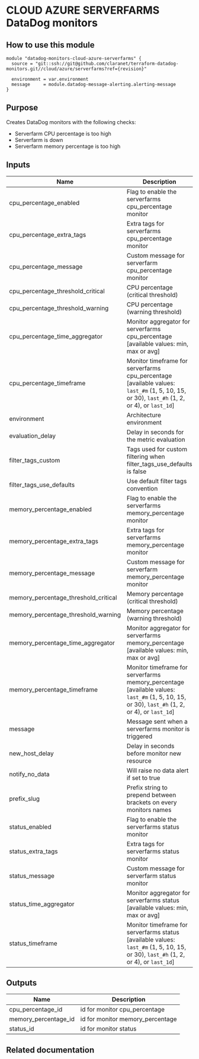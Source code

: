 # CLOUD AZURE SERVERFARMS DataDog monitors

## How to use this module

```
module "datadog-monitors-cloud-azure-serverfarms" {
  source = "git::ssh://git@github.com/claranet/terraform-datadog-monitors.git//cloud/azure/serverfarms?ref={revision}"

  environment = var.environment
  message     = module.datadog-message-alerting.alerting-message
}

```

## Purpose

Creates DataDog monitors with the following checks:

- Serverfarm CPU percentage is too high
- Serverfarm is down
- Serverfarm memory percentage is too high

## Inputs

| Name | Description | Type | Default | Required |
|------|-------------|:----:|:-----:|:-----:|
| cpu\_percentage\_enabled | Flag to enable the serverfarms cpu_percentage monitor | string | `"true"` | no |
| cpu\_percentage\_extra\_tags | Extra tags for serverfarms cpu_percentage monitor | list(string) | `[]` | no |
| cpu\_percentage\_message | Custom message for serverfarm cpu_percentage monitor | string | `""` | no |
| cpu\_percentage\_threshold\_critical | CPU percentage (critical threshold) | string | `"95"` | no |
| cpu\_percentage\_threshold\_warning | CPU percentage (warning threshold) | string | `"90"` | no |
| cpu\_percentage\_time\_aggregator | Monitor aggregator for serverfarms cpu_percentage [available values: min, max or avg] | string | `"min"` | no |
| cpu\_percentage\_timeframe | Monitor timeframe for serverfarms cpu_percentage [available values: `last_#m` (1, 5, 10, 15, or 30), `last_#h` (1, 2, or 4), or `last_1d`] | string | `"last_10m"` | no |
| environment | Architecture environment | string | n/a | yes |
| evaluation\_delay | Delay in seconds for the metric evaluation | string | `"900"` | no |
| filter\_tags\_custom | Tags used for custom filtering when filter_tags_use_defaults is false | string | `"*"` | no |
| filter\_tags\_use\_defaults | Use default filter tags convention | string | `"true"` | no |
| memory\_percentage\_enabled | Flag to enable the serverfarms memory_percentage monitor | string | `"true"` | no |
| memory\_percentage\_extra\_tags | Extra tags for serverfarms memory_percentage monitor | list(string) | `[]` | no |
| memory\_percentage\_message | Custom message for serverfarm memory_percentage monitor | string | `""` | no |
| memory\_percentage\_threshold\_critical | Memory percentage (critical threshold) | string | `"95"` | no |
| memory\_percentage\_threshold\_warning | Memory percentage (warning threshold) | string | `"90"` | no |
| memory\_percentage\_time\_aggregator | Monitor aggregator for serverfarms memory_percentage [available values: min, max or avg] | string | `"min"` | no |
| memory\_percentage\_timeframe | Monitor timeframe for serverfarms memory_percentage [available values: `last_#m` (1, 5, 10, 15, or 30), `last_#h` (1, 2, or 4), or `last_1d`] | string | `"last_5m"` | no |
| message | Message sent when a serverfarms monitor is triggered | string | n/a | yes |
| new\_host\_delay | Delay in seconds before monitor new resource | string | `"300"` | no |
| notify\_no\_data | Will raise no data alert if set to true | string | `"true"` | no |
| prefix\_slug | Prefix string to prepend between brackets on every monitors names | string | `""` | no |
| status\_enabled | Flag to enable the serverfarms status monitor | string | `"true"` | no |
| status\_extra\_tags | Extra tags for serverfarms status monitor | list(string) | `[]` | no |
| status\_message | Custom message for serverfarm status monitor | string | `""` | no |
| status\_time\_aggregator | Monitor aggregator for serverfarms status [available values: min, max or avg] | string | `"max"` | no |
| status\_timeframe | Monitor timeframe for serverfarms status [available values: `last_#m` (1, 5, 10, 15, or 30), `last_#h` (1, 2, or 4), or `last_1d`] | string | `"last_5m"` | no |

## Outputs

| Name | Description |
|------|-------------|
| cpu\_percentage\_id | id for monitor cpu_percentage |
| memory\_percentage\_id | id for monitor memory_percentage |
| status\_id | id for monitor status |

## Related documentation

